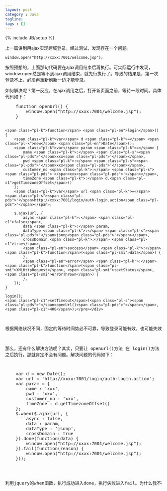 ```yaml
---
layout: post
category : Java
tagline: 
tags : []
---
```

{% include JB/setup %}

上一篇讲到用ajax实现跨域登录，经过测试，发现存在一个问题。

    window.open("http://xxxx:7001/welcome.jsp");
    
按照预想的，上面那句代码要在ajax调用结束后再执行。可实际运行中发现，window.open总是等不到ajax调用结束，就先行执行了。导致的结果是，第一次登录不上，必须再重新刷新一边才能登录。

如何解决呢？第一反应，在ajax调用之后，打开新页面之前，等待一段时间。具体代码如下：

<div class="highlight highlight-source-js"><pre>    <span class="pl-k">function</span> <span class="pl-en">openUrl</span>() {
        <span class="pl-c1">window</span>.<span class="pl-c1">open</span>(<span class="pl-s"><span class="pl-pds">"</span>http://xxxx:7001/welcome.jsp<span class="pl-pds">"</span></span>);
    }

    <span class="pl-k">function</span> <span class="pl-en">login</span>() {
        <span class="pl-k">var</span> d <span class="pl-k">=</span> <span class="pl-k">new</span> <span class="pl-en">Date</span>();
        <span class="pl-k">var</span> param <span class="pl-k">=</span> {
            name <span class="pl-k">:</span> <span class="pl-s"><span class="pl-pds">'</span>xxx<span class="pl-pds">'</span></span>,
            pwd <span class="pl-k">:</span> <span class="pl-s"><span class="pl-pds">'</span>xxx<span class="pl-pds">'</span></span>,
            customer_no <span class="pl-k">:</span> <span class="pl-s"><span class="pl-pds">'</span>xxx<span class="pl-pds">'</span></span>,
            timeZone <span class="pl-k">:</span> d.<span class="pl-c1">getTimezoneOffset</span>()
        };
        <span class="pl-k">var</span> url <span class="pl-k">=</span> <span class="pl-s"><span class="pl-pds">'</span>http://xxxx:7001/login/auth-login.action<span class="pl-pds">'</span></span>;

        $.ajax(url, {
            async <span class="pl-k">:</span> <span class="pl-c1">false</span>,
            data <span class="pl-k">:</span> param,
            dataType <span class="pl-k">:</span> <span class="pl-s"><span class="pl-pds">'</span>jsonp<span class="pl-pds">'</span></span>,
            crossDomain <span class="pl-k">:</span> <span class="pl-c1">true</span>,
            <span class="pl-en">success</span> <span class="pl-k">:</span> <span class="pl-k">function</span>(<span class="pl-smi">data</span>) {
            },
            <span class="pl-en">error</span> <span class="pl-k">:</span> <span class="pl-k">function</span>(<span class="pl-smi">XMLHttpRequest</span>, <span class="pl-smi">textStatus</span>, <span class="pl-smi">errorThrown</span>) {
            },
        });
    }

    login();
    <span class="pl-c1">setTimeout</span>(<span class="pl-s"><span class="pl-pds">"</span>openUrl()<span class="pl-pds">"</span></span>, <span class="pl-c1">400</span>);</pre></div>


根据网络状况不同，固定的等待时间势必不可靠，导致登录可能有效，也可能失效。那么这种方法就不能接受。

那么，还有什么解决方法呢？其实，只要让 openurl()方法 在 login()方法 之后执行，那就肯定不会有问题。解决问题的代码如下：

<div class="highlight highlight-source-js"><pre>    <span class="pl-k">var</span> d <span class="pl-k">=</span> <span class="pl-k">new</span> <span class="pl-en">Date</span>();
    <span class="pl-k">var</span> url <span class="pl-k">=</span> <span class="pl-s"><span class="pl-pds">'</span>http://xxxx:7001/login/auth-login.action<span class="pl-pds">'</span></span>;
    <span class="pl-k">var</span> param <span class="pl-k">=</span> {
        name <span class="pl-k">:</span> <span class="pl-s"><span class="pl-pds">'</span>xxx<span class="pl-pds">'</span></span>,
        pwd <span class="pl-k">:</span> <span class="pl-s"><span class="pl-pds">'</span>xxx<span class="pl-pds">'</span></span>,
        customer_no <span class="pl-k">:</span> <span class="pl-s"><span class="pl-pds">'</span>xxx<span class="pl-pds">'</span></span>,
        timeZone <span class="pl-k">:</span> d.<span class="pl-c1">getTimezoneOffset</span>()
    };
    $.when($.ajax(url, {
        async <span class="pl-k">:</span> <span class="pl-c1">false</span>,
        data <span class="pl-k">:</span> param,
        dataType <span class="pl-k">:</span> <span class="pl-s"><span class="pl-pds">'</span>jsonp<span class="pl-pds">'</span></span>,
        crossDomain <span class="pl-k">:</span> <span class="pl-c1">true</span>
    }).done(<span class="pl-k">function</span>(<span class="pl-smi">data</span>) {
        <span class="pl-c1">window</span>.<span class="pl-c1">open</span>(<span class="pl-s"><span class="pl-pds">"</span>http://xxxx:7001/welcome.jsp<span class="pl-pds">"</span></span>);
    }).fail(<span class="pl-k">function</span>(<span class="pl-smi">reason</span>) {
        <span class="pl-c1">window</span>.<span class="pl-c1">open</span>(<span class="pl-s"><span class="pl-pds">"</span>http://xxxx:7001/welcome.jsp<span class="pl-pds">"</span></span>);
    }));</pre></div>

利用jquery的when函数，执行成功进入done，执行失败进入fail。为什么我不根据返回值在执行成功的函数里判断跳转呢？因为ajax调用每次都进入fail，但其实服务端已经登录了，只是结果json并没有被接收到。但不论结果是什么，只要跳转到主页肯定没问题。因为如果是登录状态，那么就正常显示主页；反之，则显示登录页。
